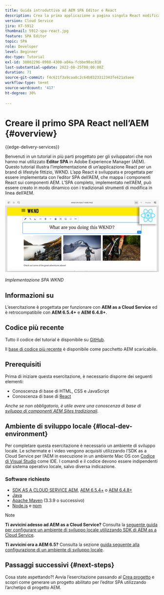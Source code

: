 ```yaml
---
title: Guida introduttiva ad AEM SPA Editor e React
description: Crea la prima applicazione a pagina singola React modificabile in Adobe Experience Manager (AEM) con l’applicazione a pagina singola WKND. Scopri come creare un’applicazione a pagina singola utilizzando la piattaforma JS di React con l’editor per applicazioni a pagina singola di AEM. Questo tutorial in più parti illustra l’implementazione di un’applicazione React per un brand lifestyle fittizio, WKND. Il tutorial descrive tutte le fasi di creazione dell’applicazione a pagina singola e l’integrazione con AEM.
version: Cloud Service
jira: KT-5912
thumbnail: 5912-spa-react.jpg
feature: SPA Editor
topic: SPA
role: Developer
level: Beginner
doc-type: Tutorial
exl-id: 38802296-8988-4300-a04a-fcbbe98ac810
last-substantial-update: 2022-08-25T00:00:00Z
duration: 71
source-git-commit: f4c621f3a9caa8c2c64b8323312343fe421a5aee
workflow-type: tm+mt
source-wordcount: '417'
ht-degree: 30%

---
```


# Creare il primo SPA React nell’AEM {#overview}

{{edge-delivery-services}}

Benvenuti in un tutorial in più parti progettato per gli sviluppatori che non hanno mai utilizzato **Editor SPA** in Adobe Experience Manager (AEM). Questo tutorial illustra l’implementazione di un’applicazione React per un brand di lifestyle fittizio, WKND. L’app React è sviluppata e progettata per essere implementata con l’editor SPA dell’AEM, che mappa i componenti React sui componenti AEM. L’SPA completo, implementato nell’AEM, può essere creato in modo dinamico con i tradizionali strumenti di modifica in linea dell’AEM.

![SPA finale implementato](assets/wknd-spa-implementation.png)

*Implementazione SPA WKND*

## Informazioni su

L’esercitazione è progettata per funzionare con **AEM as a Cloud Service** ed è retrocompatibile con **AEM 6.5.4+** e **AEM 6.4.8+**.

## Codice più recente

Tutto il codice del tutorial è disponibile su [GitHub](https://github.com/adobe/aem-guides-wknd-spa).

Il [base di codice più recente](https://github.com/adobe/aem-guides-wknd-spa/releases) è disponibile come pacchetto AEM scaricabile.

## Prerequisiti

Prima di iniziare questa esercitazione, è necessario disporre dei seguenti elementi:

* Conoscenza di base di HTML, CSS e JavaScript
* Conoscenza di base di [React](https://reactjs.org/tutorial/tutorial.html)

*Anche se non obbligatorio, è utile avere una conoscenza di base di [sviluppo di componenti AEM Sites tradizionali](https://experienceleague.adobe.com/docs/experience-manager-learn/getting-started-wknd-tutorial-develop/overview.html?lang=it).*

## Ambiente di sviluppo locale {#local-dev-environment}

Per completare questa esercitazione è necessario un ambiente di sviluppo locale. Le schermate e i video vengono acquisiti utilizzando l’SDK as a Cloud Service per l’AEM in esecuzione in un ambiente Mac OS con [Codice di Visual Studio](https://code.visualstudio.com/) come IDE. I comandi e il codice devono essere indipendenti dal sistema operativo locale, salvo diversa indicazione.

### Software richiesto

* [SDK AS A CLOUD SERVICE AEM](https://experienceleague.adobe.com/docs/experience-manager-learn/cloud-service/local-development-environment-set-up/aem-runtime.html), [AEM 6.5.4+](https://experienceleague.adobe.com/docs/experience-manager-release-information/aem-release-updates/aem-releases-updates.html?lang=en#aem-65) o [AEM 6.4.8+](https://experienceleague.adobe.com/docs/experience-manager-release-information/aem-release-updates/aem-releases-updates.html?lang=en#aem-64)
* [Java](https://downloads.experiencecloud.adobe.com/content/software-distribution/en/general.html)
* [Apache Maven](https://maven.apache.org/) (3.3.9 o successivo)
* [Node.js](https://nodejs.org/it/) e [npm](https://www.npmjs.com/)

>[!NOTE]
>
> **Ti avvicini adesso ad AEM as a Cloud Service?** Consulta la [seguente guida per configurare un ambiente di sviluppo locale utilizzando SDK di AEM as a Cloud Service](https://experienceleague.adobe.com/docs/experience-manager-learn/cloud-service/local-development-environment-set-up/overview.html?lang=it).
>
> **Ti avvicini ora a AEM 6.5?** Consulta la sezione [guida seguente alla configurazione di un ambiente di sviluppo locale](https://experienceleague.adobe.com/docs/experience-manager-learn/foundation/development/set-up-a-local-aem-development-environment.html?lang=it).

## Passaggi successivi {#next-steps}

Cosa state aspettando?! Avvia l’esercitazione passando al [Crea progetto](create-project.md) e scopri come generare un progetto abilitato per l’editor SPA utilizzando l’archetipo di progetto AEM.
